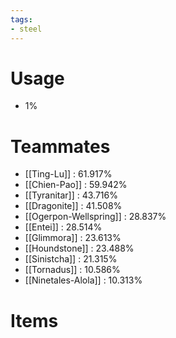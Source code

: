 ```yaml
---
tags:
- steel
---
```

# Usage
- 1%
# Teammates
- [[Ting-Lu]] : 61.917%
- [[Chien-Pao]] : 59.942%
- [[Tyranitar]] : 43.716%
- [[Dragonite]] : 41.508%
- [[Ogerpon-Wellspring]] : 28.837%
- [[Entei]] : 28.514%
- [[Glimmora]] : 23.613%
- [[Houndstone]] : 23.488%
- [[Sinistcha]] : 21.315%
- [[Tornadus]] : 10.586%
- [[Ninetales-Alola]] : 10.313%
# Items